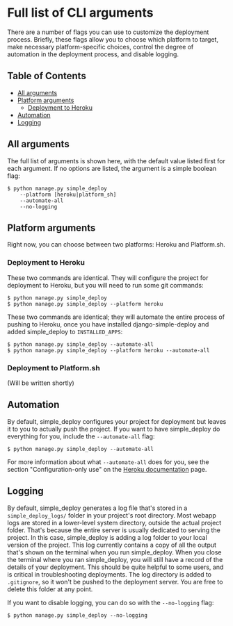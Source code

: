 Full list of CLI arguments
===

There are a number of flags you can use to customize the deployment process. Briefly, these flags allow you to choose which platform to target, make necessary platform-specific choices, control the degree of automation in the deployment process, and disable logging.

Table of Contents
---

- [All arguments](#all-arguments)
- [Platform arguments](#platform-arguments)
    - [Deployment to Heroku](#deployment-to-heroku)
- [Automation](#automation)
- [Logging](#logging)    


All arguments
---

The full list of arguments is shown here, with the default value listed first for each argument. If no options are listed, the argument is a simple boolean flag:

```
$ python manage.py simple_deploy
    --platform [heroku|platform_sh]
    --automate-all
    --no-logging
```

Platform arguments
---

Right now, you can choose between two platforms: Heroku and Platform.sh.

### Deployment to Heroku

These two commands are identical. They will configure the project for deployment to Heroku, but you will need to run some git commands:

```
$ python manage.py simple_deploy
$ python manage.py simple_deploy --platform heroku
```

These two commands are identical; they will automate the entire process of pushing to Heroku, once you have installed django-simple-deploy and added simple_deploy to `INSTALLED_APPS`:

```
$ python manage.py simple_deploy --automate-all
$ python manage.py simple_deploy --platform heroku --automate-all
```

### Deployment to Platform.sh

(Will be written shortly)

Automation
---

By default, simple_deploy configures your project for deployment but leaves it to you to actually push the project. If you want to have simple_deploy do everything for you, include the `--automate-all` flag:

```
$ python manage.py simple_deploy --automate-all
```

For more information about what `--automate-all` does for you, see the section "Configuration-only use" on the [Heroku documentation](heroku_deployments.md) page.

Logging
---

By default, simple_deploy generates a log file that's stored in a `simple_deploy_logs/` folder in your project's root directory. Most webapp logs are stored in a lower-level system directory, outside the actual project folder. That's because the entire server is usually dedicated to serving the project. In this case, simple_deploy is adding a log folder to your local version of the project. This log currently contains a copy of all the output that's shown on the terminal when you run simple_deploy. When you close the terminal where you ran simple_deploy, you will still have a record of the details of your deployment. This should be quite helpful to some users, and is critical in troubleshooting deployments. The log directory is added to ``.gitignore``, so it won't be pushed to the deployment server. You are free to delete this folder at any point.

If you want to disable logging, you can do so with the `--no-logging` flag:

```
$ python manage.py simple_deploy --no-logging
```
